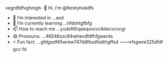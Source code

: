 vegrdfdfvghmgh- 👋 Hi, I’m @feretyhokdfs
- 👀 I’m interested in ...asd
- 🌱 I’m currently learning ...hfdshtgfbfg
- 📫 How to reach me ...yudsf65qeeqxvcvclkkkcvcvcgr
- 😄 Pronouns: ...46546zxc84wtrevdfdfhfgwerds
- ⚡ Fun fact: ...gfdgsdf45wrew747ddfbsdfsdthgffsd
--->fsgwre325dfdf
gcc
fd
